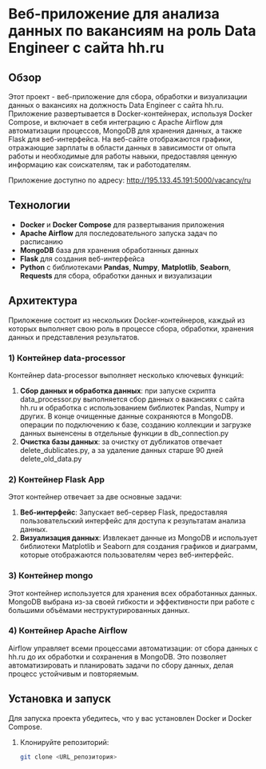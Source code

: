 # Веб-приложение для анализа данных по вакансиям на роль Data Engineer с сайта hh.ru

## Обзор

Этот проект - веб-приложение для сбора, обработки и визуализации данных о вакансиях на должность Data Engineer с сайта hh.ru. Приложение развертывается в Docker-контейнерах, используя Docker Compose, и включает в себя интеграцию с Apache Airflow для автоматизации процессов, MongoDB для хранения данных, а также Flask для веб-интерфейса. На веб-сайте отображаются графики, отражающие зарплаты в области данных в зависимости от опыта работы и необходимые для работы навыки, предоставляя ценную информацию как соискателям, так и работодателям. 

Приложение доступно по адресу: http://195.133.45.191:5000/vacancy/ru


## Технологии

- **Docker** и **Docker Compose** для развертывания приложения
- **Apache Airflow** для последовательного запуска задач по расписанию
- **MongoDB** база для хранения обработанных данных
- **Flask** для создания веб-интерфейса
- **Python** с библиотеками **Pandas**, **Numpy**, **Matplotlib**, **Seaborn**, **Requests** для сбора, обработки данных и визуализации

## Архитектура

Приложение состоит из нескольких Docker-контейнеров, каждый из которых выполняет свою роль в процессе сбора, обработки, хранения данных и представления результатов.

### 1) Контейнер data-processor

Контейнер data-processor выполняет несколько ключевых функций:
1. **Сбор данных и обработка данных**: при запуске скрипта data_processor.py выполняется сбор данных о вакансиях с сайта hh.ru и обработка с использованием библиотек Pandas, Numpy и других. В конце очищенные данные сохраняются в MongoDB. операции по подключению к базе, созданию коллекции и загрузке данных выненсены в отдельные функции в db_connection.py
2. **Очистка базы данных**: за очистку от дубликатов отвечает delete_dublicates.py, а за удаление данных старше 90 дней delete_old_data.py

### 2) Контейнер Flask App

Этот контейнер отвечает за две основные задачи:
1. **Веб-интерфейс**: Запускает веб-сервер Flask, предоставляя пользовательский интерфейс для доступа к результатам анализа данных.
2. **Визуализация данных**: Извлекает данные из MongoDB и использует библиотеки Matplotlib и Seaborn для создания графиков и диаграмм, которые отображаются пользователям через веб-интерфейс.

### 3) Контейнер mongo

Этот контейнер используется для хранения всех обработанных данных. MongoDB выбрана из-за своей гибкости и эффективности при работе с большими объёмами неструктурированных данных.

### 4) Контейнер Apache Airflow

Airflow управляет всеми процессами автоматизации: от сбора данных с hh.ru до их обработки и сохранения в MongoDB. Это позволяет автоматизировать и планировать задачи по сбору данных, делая процесс устойчивым и повторяемым.





## Установка и запуск

Для запуска проекта убедитесь, что у вас установлен Docker и Docker Compose.

1. Клонируйте репозиторий:
   ```bash
   git clone <URL_репозитория>
